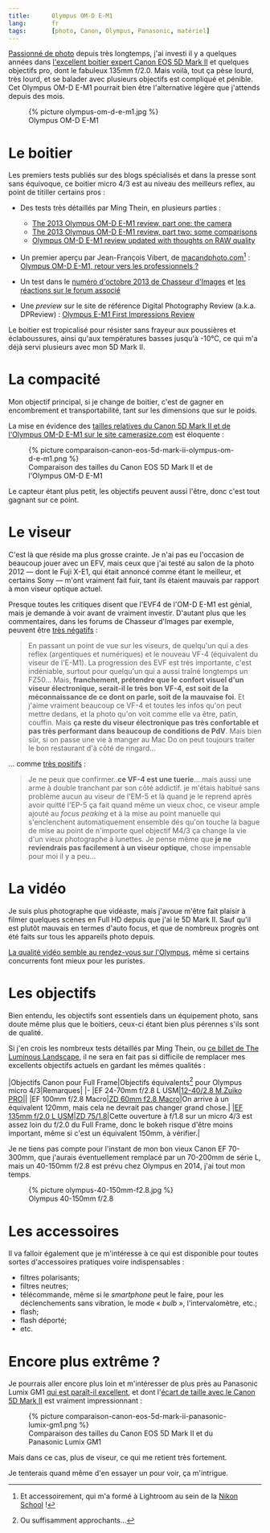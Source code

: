 ```yaml
---
title:      Olympus OM-D E-M1
lang:       fr
tags:       [photo, Canon, Olympus, Panasonic, matériel]
---
```


[Passionné de photo](http://500px.com/nhoizey) depuis très longtemps, j'ai investi il y a quelques années dans [l'excellent boitier expert Canon EOS 5D Mark II](http://www.naturepixel.com/canon_5d_mk2_caracteristiques_essais_photos.htm) et quelques objectifs pro, dont le fabuleux 135mm f/2.0. Mais voilà, tout ça pèse lourd, très lourd, et se balader avec plusieurs objectifs est compliqué et pénible. Cet Olympus OM-D E-M1 pourrait bien être l'alternative légère que j'attends depuis des mois.

<figure>
  {% picture olympus-om-d-e-m1.jpg %}
  <figcaption>
  Olympus OM-D E-M1
  </figcaption>
</figure>

# Le boitier

Les premiers tests publiés sur des blogs spécialisés et dans la presse sont sans équivoque, ce boitier micro 4/3 est au niveau des meilleurs reflex, au point de titiller certains pros :

- Des tests très détaillés par Ming Thein, en plusieurs parties :
    - [The 2013 Olympus OM-D E-M1 review, part one: the camera](http://blog.mingthein.com/2013/09/10/olympus-om-d-e-m1-review-1/)
    - [The 2013 Olympus OM-D E-M1 review, part two: some comparisons](http://blog.mingthein.com/2013/09/11/the-2013-olympus-om-d-e-m1-review-2/)
    - [Olympus OM-D E-M1 review updated with thoughts on RAW quality](http://blog.mingthein.com/2013/09/18/olympus-om-d-e-m1-review-updated-with-thoughts-on-raw-quality/)

- Un premier aperçu par Jean-François Vibert, de [macandphoto.com](http://www.macandphoto.com/)[^1] : [Olympus OM-D E-M1, retour vers les professionnels ?](http://www.macandphoto.com/2013/09/olympus-om-d-em-1-le-retour-vers-les-pro-.html)
- Un test dans le [numéro d'octobre 2013 de Chasseur d'Images](http://www.chassimages.com/index.php?mact=News,cntnt01,detail,0&cntnt01articleid=103&cntnt01returnid=58) et [les réactions sur le forum associé](http://www.chassimages.com/forum/index.php/topic,192711.0.html)
- Une *preview* sur le site de référence Digital Photography Review (a.k.a. DPReview) : [Olympus E-M1 First Impressions Review](http://www.dpreview.com/previews/olympus-om-d-e-m1/)

Le boitier est tropicalisé pour résister sans frayeur aux poussières et éclaboussures, ainsi qu'aux températures basses jusqu'à -10°C, ce qui m'a déjà servi plusieurs avec mon 5D Mark II.

# La compacité

Mon objectif principal, si je change de boitier, c'est de gagner en encombrement et transportabilité, tant sur les dimensions que sur le poids.

La mise en évidence des [tailles relatives du Canon 5D Mark II et de l'Olympus OM-D E-M1 sur le site camerasize.com](http://camerasize.com/compare/#482,192) est éloquente :

<figure>
  {% picture comparaison-canon-eos-5d-mark-ii-olympus-om-d-e-m1.png %}
  <figcaption>
  Comparaison des tailles du Canon EOS 5D Mark II et de l'Olympus OM-D E-M1
  </figcaption>
</figure>

Le capteur étant plus petit, les objectifs peuvent aussi l'être, donc c'est tout gagnant sur ce point.

# Le viseur

C'est là que réside ma plus grosse crainte. Je n'ai pas eu l'occasion de beaucoup jouer avec un EFV, mais ceux que j'ai testé au salon de la photo 2012 — dont le Fuji X-E1, qui était annoncé comme étant le meilleur, et certains Sony — m'ont vraiment fait fuir, tant ils étaient mauvais par rapport à mon viseur optique actuel.

Presque toutes les critiques disent que l'EVF4 de l'OM-D E-M1 est génial, mais je demande à voir avant de vraiment investir. D'autant plus que les commentaires, dans les forums de Chasseur d'Images par exemple, peuvent être [très négatifs](http://www.chassimages.com/forum/index.php/topic,192711.msg4164695.html#msg4164695) :

> En passant un point de vue sur les viseurs, de quelqu'un qui a des reflex (argentiques et numériques) et le nouveau VF-4 (équivalent du viseur de l'E-M1). La progression des EVF est très importante, c'est indéniable, surtout pour quelqu'un qui a aussi traîné longtemps un FZ50... Mais, **franchement, prétendre que le confort visuel d'un viseur électronique, serait-il le très bon VF-4, est soit de la méconnaissance de ce dont on parle, soit de la mauvaise foi**. Et j'aime vraiment beaucoup ce VF-4 et toutes les infos qu'on peut mettre dedans, et la photo qu'on voit comme elle va être, patin, couffin. Mais **ça reste du viseur électronique pas très confortable et pas très performant dans beaucoup de conditions de PdV**. Mais bien sûr, si on passe une vie à manger au Mac Do on peut toujours traiter le bon restaurant d'à côté de ringard...

… comme [très positifs](http://www.chassimages.com/forum/index.php/topic,192711.msg4175016.html#msg4175016) :

> Je ne peux que confirmer..**ce VF-4 est une tuerie**....mais aussi une arme à double tranchant par son côté addictif. je m'étais habitué sans problème aucun au viseur de l'EM-5 et là quand je le reprend après avoir quitté l'EP-5 ça fait quand même un vieux choc, ce viseur ample ajouté au *focus peaking* et à la mise au point manuelle qui s'enclenchent automatiquement ensemble dés qu'on touche la bague de mise au point de n'importe quel objectif M4/3 ça change la vie d'un vieux photographe à lunettes. Je pense même que **je ne reviendrais pas facilement à un viseur optique**, chose impensable pour moi il y a peu…

# La vidéo

Je suis plus photographe que vidéaste, mais j'avoue m'être fait plaisir à filmer quelques scènes en Full HD depuis que j'ai le 5D Mark II. Sauf qu'il est plutôt mauvais en termes d'auto focus, et que de nombreux progrès ont été faits sur tous les appareils photo depuis.

[La qualité vidéo semble au rendez-vous sur l'Olympus](http://www.flickr.com/photos/terakopian/9728785773/), même si certains concurrents font mieux pour les puristes.

# Les objectifs

Bien entendu, les objectifs sont essentiels dans un équipement photo, sans doute même plus que le boitiers, ceux-ci étant bien plus pérennes s'ils sont de qualité.

Si j'en crois les nombreux tests détaillés par Ming Thein, ou [ce billet de The Luminous Landscape](http://www.luminous-landscape.com/reviews/lenses/one_upon_a_time.shtml), il ne sera en fait pas si difficile de remplacer mes excellents objectifs actuels en gardant les mêmes qualités :

|Objectifs Canon pour Full Frame|Objectifs équivalents[^2] pour Olympus micro 4/3|Remarques|
|-
|EF 24-70mm f/2.8 L USM|[12-40/2.8 M.Zuiko PRO](http://blog.mingthein.com/2013/09/13/lens-review-the-olympus-12-40/)||
|EF 100mm f/2.8 Macro|[ZD 60mm f2.8 Macro](http://blog.mingthein.com/2012/09/21/olympus-60-2-8-macro/)|On arrive à un équivalent 120mm, mais cela ne devrait pas changer grand chose.|
|[EF 135mm f/2.0 L USM](http://www.naturepixel.com/canon_ef_135mm_f2,0_l_essai_photo_5d_mark2.htm)|[ZD 75/1.8](http://blog.mingthein.com/2012/07/22/review-the-olympus-zd-751-8-for-micro-four-thirds/)|Cette ouverture à f/1.8 sur un micro 4/3 est assez loin du f/2.0 du Full Frame, donc le bokeh risque d'être moins important, même si c'est un équivalent 150mm, à vérifier.|

Je ne tiens pas compte pour l'instant de mon bon vieux Canon EF 70-300mm, que j'aurais éventuellement remplacé par un 70-200mm de série L, mais un 40-150mm f/2.8 est prévu chez Olympus en 2014, j'ai tout mon temps.


<figure>
  {% picture olympus-40-150mm-f2.8.jpg %}
  <figcaption>
  Olympus 40-150mm f/2.8
  </figcaption>
</figure>

# Les accessoires

Il va falloir également que je m'intéresse à ce qui est disponible pour toutes sortes d'accessoires pratiques voire indispensables :

- filtres polarisants;
- filtres neutres;
- télécommande, même si le *smartphone* peut le faire, pour les déclenchements sans vibration, le mode « *bulb* », l'intervalomètre, etc.;
- flash;
- flash déporté;
- etc.

# Encore plus extrême ?

Je pourrais aller encore plus loin et m'intéresser de plus près au Panasonic Lumix GM1 [qui est paraît-il excellent](http://www.expertreviews.co.uk/digital-cameras/1303702/panasonic-lumix-dmc-gm1), et dont l'[écart de taille avec le Canon 5D Mark II](http://camerasize.com/compare/#192,491) est vraiment impressionnant :

<figure>
  {% picture comparaison-canon-eos-5d-mark-ii-panasonic-lumix-gm1.png %}
  <figcaption>
  Comparaison des tailles du Canon EOS 5D Mark II et du Panasonic Lumix GM1
  </figcaption>
</figure>

Mais dans ce cas, plus de viseur, ce qui me retient très fortement.

Je tenterais quand même d'en essayer un pour voir, ça m'intrigue.

[^1]: Et accessoirement, qui m'a formé à Lightroom au sein de la [Nikon School](http://www.nikon-school.fr/) !

[^2]: Ou suffisamment approchants…
